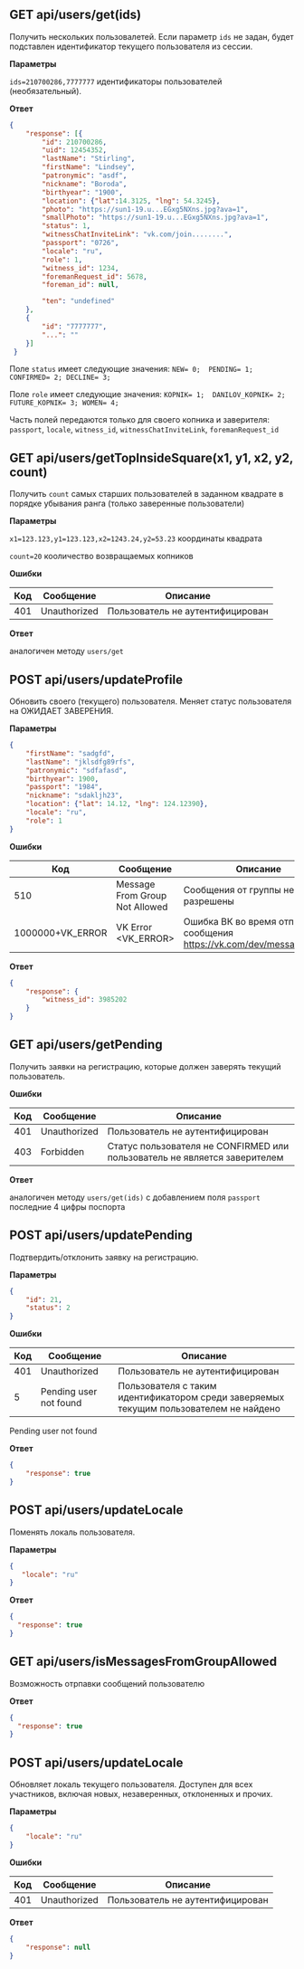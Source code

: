 ## GET api/users/get(ids)

Получить нескольких пользовалетей. Если параметр ```ids``` не задан, будет подставлен идентификатор текущего пользователя из сессии.

__Параметры__
 
```ids=210700286,7777777``` идентификаторы пользователей (необязательный). 

__Ответ__
```json
{
    "response": [{
        "id": 210700286,
        "uid": 12454352,
        "lastName": "Stirling",
        "firstName": "Lindsey",
        "patronymic": "asdf",
        "nickname": "Boroda",
        "birthyear": "1900",
        "location": {"lat":14.3125, "lng": 54.3245},
        "photo": "https://sun1-19.u...EGxg5NXns.jpg?ava=1",
        "smallPhoto": "https://sun1-19.u...EGxg5NXns.jpg?ava=1",
        "status": 1, 
        "witnessChatInviteLink": "vk.com/join........",
        "passport": "0726",
        "locale": "ru",
        "role": 1,
        "witness_id": 1234,
        "foremanRequest_id": 5678,
        "foreman_id": null,

        "ten": "undefined"
    },
    {
        "id": "7777777",
        "...": ""
    }]
 }
 ```
Поле ```status``` имеет следующие значения: ```NEW= 0;  PENDING= 1; CONFIRMED= 2; DECLINE= 3;```


Поле ```role``` имеет следующие значения: ```KOPNIK= 1;  DANILOV_KOPNIK= 2; FUTURE_KOPNIK= 3; WOMEN= 4;```

Часть полей передаются только для своего копника и заверителя: ```passport```, ```locale```, ```witness_id```, ```witnessChatInviteLink```, ```foremanRequest_id```

## GET api/users/getTopInsideSquare(x1, y1, x2, y2, count)
Получить ```count``` самых старших пользователей в заданном квадрате в порядке убывания ранга (только заверенные пользователи)

__Параметры__

```x1=123.123,y1=123.123,x2=1243.24,y2=53.23``` координаты квадрата

```count=20``` кооличество возвращаемых копников

__Ошибки__

|Код   |Сообщение   |Описание
|------|------------|--------
|401              |Unauthorized | Пользователь не аутентифицирован

__Ответ__
 
 аналогичен методу ```users/get```

## POST api/users/updateProfile

Обновить своего (текущего) пользователя. Меняет статус пользователя на ОЖИДАЕТ ЗАВЕРЕНИЯ.

__Параметры__
```json 
{
    "firstName": "sadgfd",
    "lastName": "jklsdfg89rfs",
    "patronymic": "sdfafasd",
    "birthyear": 1900,
    "passport": "1984",
    "nickname": "sdakljh23",
    "location": {"lat": 14.12, "lng": 124.12390},
    "locale": "ru",
    "role": 1
}
```
__Ошибки__

|Код   |Сообщение   |Описание
|------|------------|--------
|510              |Message From Group Not Allowed  |Сообщения от группы не разрешены
|1000000+VK_ERROR |VK Error <VK_ERROR>             |Ошибка ВК во время отправки сообщения https://vk.com/dev/messages.send

__Ответ__
```json
{
    "response": {
        "witness_id": 3985202
    }
}
```

## GET api/users/getPending

Получить заявки на регистрацию, которые должен заверять текущий пользователь.

__Ошибки__

|Код   |Сообщение   |Описание
|------|------------|--------
|401              |Unauthorized | Пользователь не аутентифицирован
|403              |Forbidden  |Статус пользователя не CONFIRMED или пользователь не является заверителем

__Ответ__

аналогичен методу ```users/get(ids)``` 
с добавлением поля ```passport``` последние 4 цифры поспорта

## POST api/users/updatePending

Подтвердить/отклонить заявку на регистрацию.

__Параметры__

```json
{
    "id": 21,
    "status": 2
}
```

__Ошибки__

|Код   |Сообщение   |Описание
|------|------------|--------
|401              |Unauthorized | Пользователь не аутентифицирован
|5              |Pending user not found | Пользователя с таким идентификатором среди заверяемых текущим пользователем не найдено

Pending user not found

__Ответ__

```json
{
    "response": true
}
```

## POST api/users/updateLocale

Поменять локаль пользователя.

__Параметры__
 
 ```json 
{
    "locale": "ru"
}
```

__Ответ__
```json
{
  "response": true
}
```

## GET api/users/isMessagesFromGroupAllowed

Возможность отрпавки сообщений пользователю

__Ответ__
```json
{
  "response": true
}
```

## POST api/users/updateLocale

Обновляет локаль текущего пользователя. Доступен для всех участников, включая новых, незаверенных, отклоненных и прочих.

__Параметры__
```json 
{
    "locale": "ru"
}
```

__Ошибки__

|Код   |Сообщение   |Описание
|------|------------|--------
|401              |Unauthorized | Пользователь не аутентифицирован

__Ответ__
```json
{
    "response": null
}
```
